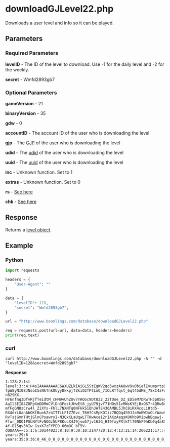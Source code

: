# downloadGJLevel22.php

Downloads a user level and info so it can be played.

## Parameters

### Required Parameters

**levelID** - The ID of the level to download. Use -1 for the daily level and -2 for the weekly.

**secret** - Wmfd2893gb7

### Optional Parameters

**gameVersion** - 21

**binaryVersion** - 35

**gdw** - 0

**accountID** - The account ID of the user who is downloading the level

**gjp** - The [GJP](/topics/encryption/gjp.md) of the user who is downloading the level

**udid** - The [udid](/topics/encryption/id?id=udid) of the user who is downloading the level

**uuid** - The [uuid](/topics/encryption/id?id=uuid) of the user who is downloading the level

**inc** - Unknown function. Set to 1

**extras** - Unknown function. Set to 0

**rs** - [See here](topics/encryption/id?id=rs)

**chk** - [See here](/topics/encryption/chk?id=download-level)

## Response

Returns a [level object](/resources/server/level.md).

## Example

<!-- tabs:start -->

### **Python**

```py
import requests

headers = {
    "User-Agent": ""
}

data = {
    "levelID": 128,
    "secret": "Wmfd2893gb7",
}

url = "http://www.boomlings.com/database/downloadGJLevel22.php"

req = requests.post(url=url, data=data, headers=headers)
print(req.text)
```

### **curl**

```plain
curl http://www.boomlings.com/database/downloadGJLevel22.php -A "" -d "levelID=128&secret=Wmfd2893gb7"
```

<!-- tabs:end -->

**Response**
```plain
1:128:2:1st level:3::4:H4sIAAAAAAAAC6WXUZLkIAiGL5StEgWV2qc5wxzAA8wV9vDbielEvumprtp9if3_AiIi0l-fpW8yNI08JNsoI5sNkTnkOUyyDkkpjTZkiO2fPtLoQ_7IOLRTfqst_6qt45dME_7SxC4zFd65kMeu-n829KX-Hr6nfnq3DfvRjfTeidtM_cHM9vUhZUv7YHOoc9Dt8Z2_22TOoe_DZ_ED5eM7DRwTH3p856ykOciWfssmW95yt61sYicsEqEGqCXCGqEHaPmCfYcWZ3uYrRJhXLe2AFuKMHrVbq8eE3nrhx_5CV0C3A804Iz5gnm9zdUdW4yYtBhQ6ZjvcWvZDRgHknAiSYEbDjABF-AaIl3EI84ZOPpXmDDMmCVlDn3FestJHwEt8_jyU79jvY71HOs51vMWsKYEjBxOS7r4QRwBqReWDGxPfOhL9E8L7BdckhJviWqMt6oBx4uiJsC4ohbzQWsChn8d8XLEywswLz1ufcrAuPcpxstEgBU4-mfFgGN8zCrw4l_ZiXYs-FhlL7NXNTq0NFkkSiOhJATE436AMBL5JhC8iRX4cqLi8td5-RX4drLOanAbOKtBuokZrnITTiLFfZ7Evc_T6HfCsMpKOIiz7BQQq4S9JJa9nKWJxOLYWawSiGVzs3ytRHspsdpoIOYzuagoQ6j1pcQ3GytRSTg2pzw5YwiNIZyv8ErwGM5nu0BlIWZBX2ycFX6RUEooJRolGiTmm79INOZYY46dbUKBykow-RvTsjGmnTHtjGlnCPsawryI-N3QxKLaUqwLTTKwAcei2rIAKzAaqsKOKhb9VipwbBqawj-Ffwr_0DQ1PGLNYtFvNQGz5UP8KuLX4J9jvw57jv163G_HI9fxyPXlkTt70NhF9hKb0q4a8XzFblx7xB32HE1uuuzt_jiaOEcT52jiHH2_l5gvrgk45ouj6XON8XOL8XP8OXCDfxX-4f-B15gv3hIw_GsxX7zFfPEO_66m9C_bF5V-dQ8AAA==:5:1:6:30144023:8:10:9:30:10:2147720:12:4:13:21:14:206221:17::43:0:25::18:0:19:0:42:0:45:208:15:2:30:128:31:0:28:10 years:29:6 years:35:0:36:0_46_0_0_0_0_0_0_0_0_0_0_0_0_0_0_0_0_0_0_0_0_0_0_0_0_0_0_0_0_0_0_0_0_0_0_0_0_0_0_0_0_0_0_0_0_0_0_0_0_0_0_0_0_0:37:0:38:0:39:2:46::47::40::27:Aw==#30c4a15cfeb12f97de69d6bd0cc9478794e6c6c4#48e36e24b267df00a9c87aed127b4a9f020ac9c1
```

<!-- tabs:end -->
